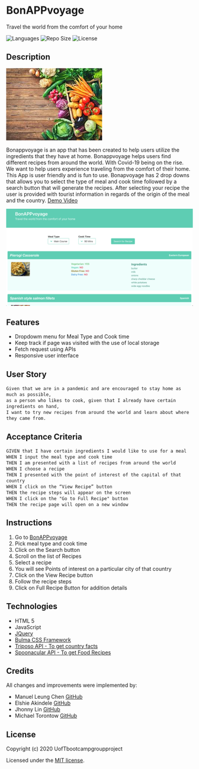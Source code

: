 # BonAPPvoyage
Travel the world from the comfort of your home

![Languages](https://img.shields.io/github/languages/top/UofTbootcampgroupproject/bonAPPvoyage) ![Repo Size](https://img.shields.io/github/repo-size/UofTbootcampgroupproject/bonAPPvoyage) ![License](https://img.shields.io/github/license/UofTbootcampgroupproject/bonAPPvoyage)

## Description

![Food](./assets/images/food-image.jpg)

Bonappvoyage is an app that has been created to help users utilize the ingredients that they have at home. Bonappvoyage helps users find different recipes from around the world. With Covid-19 being on the rise. We want to help users experience traveling from the comfort of their home. This App is user friendly and is fun to use. Bonapvoyage has 2 drop downs that allows you to select the type of meal and cook time followed by a search button that will generate the recipes. After selecting your recipe the user is provided with tourist information in regards of the origin of the meal and the country.
[Demo Video](https://www.youtube.com/watch?v=zEL5U5X5mm4)

![BonAPPvoyage](./assets/images/BonAPPvoyage.png)

## Features
* Dropdowm menu for Meal Type and Cook time
* Keep track if page was visited with the use of local storage
* Fetch request using APIs
* Responsive user interface

## User Story
```
Given that we are in a pandemic and are encouraged to stay home as much as possible, 
as a person who likes to cook, given that I already have certain ingredients on hand, 
I want to try new recipes from around the world and learn about where they came from.
```

## Acceptance Criteria
```
GIVEN that I have certain ingredients I would like to use for a meal
WHEN I input the meal type and cook time
THEN I am presented with a list of recipes from around the world
WHEN I choose a recipe
THEN I presented with the point of interest of the capital of that country
WHEN I click on the “View Recipe” button
THEN the recipe steps will appear on the screen
WHEN I click on the "Go to Full Recipe" button
THEN the recipe page will open on a new window
```

## Instructions
1. Go to [BonAPPvoyage](https://uoftbootcampgroupproject.github.io/bonAPPvoyage/)
2. Pick meal type and cook time
3. Click on the Search button
4. Scroll on the list of Recipes
5. Select a recipe
6. You will see Points of interest on a particular city of that country
7. Click on the View Recipe button
8. Follow the recipe steps 
9. Click on Full Recipe Button for addition details

## Technologies 
* HTML 5
* JavaScript
* [JQuery](https://jquery.com/)
* [Bulma CSS Framework](https://bulma.io/)
* [Triposo API - To get country facts](https://www.triposo.com/api/documentation/20200803/)
* [Spoonacular API - To get Food Recipes](https://spoonacular.com/food-api)

## Credits
All changes and improvements were implemented by:

* Manuel Leung Chen [GitHub](https://github.com/manuelleungchen)
* Elshie Akindele [GitHub](https://github.com/elshie21)
* Jhonny Lin [GitHub](https://github.com/Jlin72)
* Michael Torontow [GitHub](https://github.com/Torontow)


## License
Copyright \(c\) 2020 UofTbootcampgroupproject

Licensed under the [MIT license](https://github.com/UofTbootcampgroupproject/bonAPPvoyage/blob/main/LICENSE).
